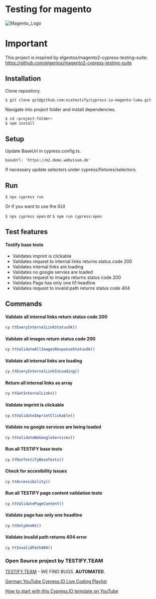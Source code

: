 # Testing for magento

![Magento_Logo](https://user-images.githubusercontent.com/108877931/214883559-6ff3d5a2-af1d-4f66-9eb2-4595e1c5a64c.png)

# Important

This project is inspired by elgentos/magento2-cypress-testing-suite: https://github.com/elgentos/magento2-cypress-testing-suite

## Installation

Clone repository.

`$ git clone git@github.com:ncatestify/cypress-io-magento-luma.git`

Navigate into project folder and install dependencies.

```bash
$ cd <project-folder>
$ npm install
```

## Setup

Update BaseUrl in cypress.config.ts.

`baseUrl: 'https://m2.demo.webvisum.de'`

If necessary update selectors under cypress/fixtures/selectors.

## Run

`$ npx cypress run`

Or if you want to use the GUI

`$ npx cypress open` or `$ npm run cypress:open`

## Test features

#### Testify base tests

  - Validates imprint is clickable
  - Validates request to internal links returns status code 200
  - Validates internal links are loading
  - Validates no google servies are loaded
  - Validates request to images returns status code 200
  - Validates Page has only one h1 headline
  - Validates request to invalid path returns status code 404

## Commands

#### Validate all internal links return status code 200

```js
cy.ttEveryInternalLinkStatusOk()
```

#### Validate all images return status code 200

```js
cy.ttValidateAllImagesResponseStatusOk()
```

#### Validate all internal links are loading

```js
cy.ttEveryInternalLinkIsLoading()
```

#### Return all internal links as array

```js
cy.ttGetInternalLinks()
```

#### Validate imprint is clickable

```js
cy.ttValidateImprintClickable()
```

#### Validate no google services are being loaded

```js
cy.ttValidateNoGoogleServices()
```

#### Run all TESTIFY base tests

```js
cy.ttRunTestifyBaseTests()
```

#### Check for accesibility issues

```js
cy.ttAccessibility()
```

#### Run all TESTIFY page content validation tests

```js
cy.ttValidatePageContent()
```

#### Validate page has only one headline

```js
cy.ttOnlyOneH1()
```

#### Validate invalid path returns 404 error

```js
cy.ttInvalidPath404()
```

### Open Source project by TESTIFY.TEAM

[TESTIFY.TEAM](https://testify.team) - WE FIND BUGS. **AUTOMATED**.

[German YouTube Cypress.IO Live Coding Playlist](https://www.youtube.com/watch?v=mb_PTxDeJKI&list=PLKrKzhBjw2Y9ceCxO3ollOc4eIVPAjiHs)

[How to start with this Cypress.IO template on YouTube](https://youtu.be/b27PciNzreY)
